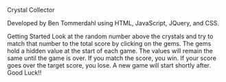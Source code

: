 Crystal Collector

Developed by Ben Tommerdahl using HTML, JavaScript, JQuery, and CSS.

Getting Started
Look at the random number above the crystals and try to match that number to the total score by clicking on the gems.  The gems hold a hidden value at the start of each game.  The values will remain the same until the game is over.  If you match the score, you win.  If your score goes over the target score, you lose.  A new game will start shortly after.  Good Luck!!


